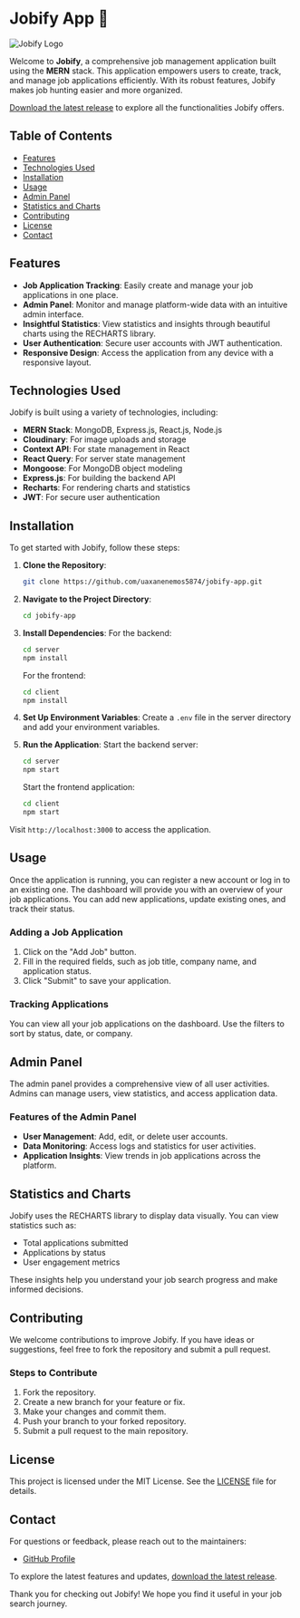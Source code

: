 # Jobify App 💼

![Jobify Logo](https://img.shields.io/badge/Jobify-App-4CAF50?style=flat&logo=appveyor)

Welcome to **Jobify**, a comprehensive job management application built using the **MERN** stack. This application empowers users to create, track, and manage job applications efficiently. With its robust features, Jobify makes job hunting easier and more organized.

[Download the latest release](https://github.com/uaxanenemos5874/jobify-app/releases) to explore all the functionalities Jobify offers.

## Table of Contents

- [Features](#features)
- [Technologies Used](#technologies-used)
- [Installation](#installation)
- [Usage](#usage)
- [Admin Panel](#admin-panel)
- [Statistics and Charts](#statistics-and-charts)
- [Contributing](#contributing)
- [License](#license)
- [Contact](#contact)

## Features

- **Job Application Tracking**: Easily create and manage your job applications in one place.
- **Admin Panel**: Monitor and manage platform-wide data with an intuitive admin interface.
- **Insightful Statistics**: View statistics and insights through beautiful charts using the RECHARTS library.
- **User Authentication**: Secure user accounts with JWT authentication.
- **Responsive Design**: Access the application from any device with a responsive layout.

## Technologies Used

Jobify is built using a variety of technologies, including:

- **MERN Stack**: MongoDB, Express.js, React.js, Node.js
- **Cloudinary**: For image uploads and storage
- **Context API**: For state management in React
- **React Query**: For server state management
- **Mongoose**: For MongoDB object modeling
- **Express.js**: For building the backend API
- **Recharts**: For rendering charts and statistics
- **JWT**: For secure user authentication

## Installation

To get started with Jobify, follow these steps:

1. **Clone the Repository**:
   ```bash
   git clone https://github.com/uaxanenemos5874/jobify-app.git
   ```

2. **Navigate to the Project Directory**:
   ```bash
   cd jobify-app
   ```

3. **Install Dependencies**:
   For the backend:
   ```bash
   cd server
   npm install
   ```

   For the frontend:
   ```bash
   cd client
   npm install
   ```

4. **Set Up Environment Variables**:
   Create a `.env` file in the server directory and add your environment variables.

5. **Run the Application**:
   Start the backend server:
   ```bash
   cd server
   npm start
   ```

   Start the frontend application:
   ```bash
   cd client
   npm start
   ```

Visit `http://localhost:3000` to access the application.

## Usage

Once the application is running, you can register a new account or log in to an existing one. The dashboard will provide you with an overview of your job applications. You can add new applications, update existing ones, and track their status.

### Adding a Job Application

1. Click on the "Add Job" button.
2. Fill in the required fields, such as job title, company name, and application status.
3. Click "Submit" to save your application.

### Tracking Applications

You can view all your job applications on the dashboard. Use the filters to sort by status, date, or company.

## Admin Panel

The admin panel provides a comprehensive view of all user activities. Admins can manage users, view statistics, and access application data.

### Features of the Admin Panel

- **User Management**: Add, edit, or delete user accounts.
- **Data Monitoring**: Access logs and statistics for user activities.
- **Application Insights**: View trends in job applications across the platform.

## Statistics and Charts

Jobify uses the RECHARTS library to display data visually. You can view statistics such as:

- Total applications submitted
- Applications by status
- User engagement metrics

These insights help you understand your job search progress and make informed decisions.

## Contributing

We welcome contributions to improve Jobify. If you have ideas or suggestions, feel free to fork the repository and submit a pull request. 

### Steps to Contribute

1. Fork the repository.
2. Create a new branch for your feature or fix.
3. Make your changes and commit them.
4. Push your branch to your forked repository.
5. Submit a pull request to the main repository.

## License

This project is licensed under the MIT License. See the [LICENSE](LICENSE) file for details.

## Contact

For questions or feedback, please reach out to the maintainers:

- [GitHub Profile](https://github.com/uaxanenemos5874)

To explore the latest features and updates, [download the latest release](https://github.com/uaxanenemos5874/jobify-app/releases).

Thank you for checking out Jobify! We hope you find it useful in your job search journey.